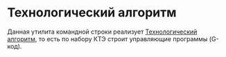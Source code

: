 # Технологический алгоритм

Данная утилита командной строки реализует
[Технологический алгоритм](../lathe/),
то есть по набору КТЭ строит
управляющие программы
(G-код).
